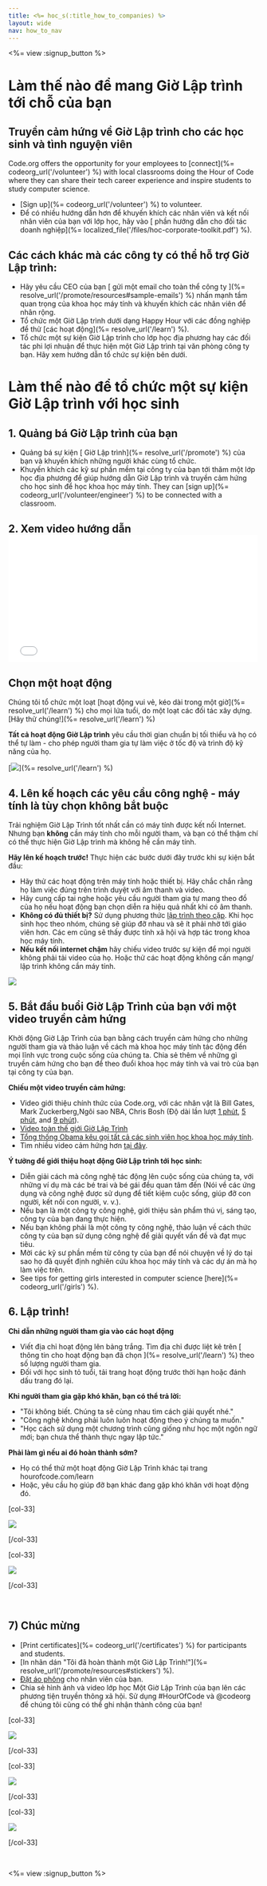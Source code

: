 ```yaml
---
title: <%= hoc_s(:title_how_to_companies) %>
layout: wide
nav: how_to_nav
---
```

<%= view :signup_button %>

# Làm thế nào để mang Giờ Lập trình tới chỗ của bạn

## Truyền cảm hứng về Giờ Lập trình cho các học sinh và tình nguyện viên

Code.org offers the opportunity for your employees to [connect](%= codeorg_url('/volunteer') %) with local classrooms doing the Hour of Code where they can share their tech career experience and inspire students to study computer science.

- [Sign up](%= codeorg_url('/volunteer') %) to volunteer.
- Để có nhiều hướng dẫn hơn để khuyến khích các nhân viên và kết nối nhân viên của bạn với lớp học, hãy vào [ phần hướng dẫn cho đối tác doanh nghiệp](%= localized_file('/files/hoc-corporate-toolkit.pdf') %).

## Các cách khác mà các công ty có thể hỗ trợ Giờ Lập trình:

- Hãy yêu cầu CEO của bạn [ gửi một email cho toàn thể công ty ](%= resolve_url('/promote/resources#sample-emails') %) nhấn mạnh tầm quan trọng của khoa học máy tính và khuyến khích các nhân viên để nhân rộng.
- Tổ chức một Giờ Lập trình dưới dạng Happy Hour với các đồng nghiệp để thử [các hoạt động](%= resolve_url('/learn') %).
- Tổ chức một sự kiện Giờ Lập trình cho lớp học địa phương hay các đối tác phi lợi nhuận để thực hiện một Giờ Lập trình tại văn phòng công ty bạn. Hãy xem hướng dẫn tổ chức sự kiện bên dưới.

# Làm thế nào để tổ chức một sự kiện Giờ Lập trình với học sinh

## 1. Quảng bá Giờ Lập trình của bạn

- Quảng bá sự kiện [ Giờ Lập trình](%= resolve_url('/promote') %) của bạn và khuyến khích những người khác cùng tổ chức.
- Khuyến khích các kỹ sư phần mềm tại công ty của bạn tới thăm một lớp học địa phương để giúp hướng dẫn Giờ Lập trình và truyền cảm hứng cho học sinh để học khoa học máy tính. They can [sign up](%= codeorg_url('/volunteer/engineer') %) to be connected with a classroom.

## 2. Xem video hướng dẫn <iframe width="500" height="255" src="//www.youtube.com/embed/SrnvvWDm73k" frameborder="0" allowfullscreen mark="crwd-mark"></iframe> 

## Chọn một hoạt động

Chúng tôi tổ chức một loạt [hoạt động vui vẻ, kéo dài trong một giờ](%= resolve_url('/learn') %) cho mọi lứa tuổi, do một loạt các đối tác xây dựng. [Hãy thử chúng!](%= resolve_url('/learn') %)

**Tất cả hoạt động Giờ Lập trình** yêu cầu thời gian chuẩn bị tối thiểu và họ có thể tự làm - cho phép người tham gia tự làm việc ở tốc độ và trình độ kỹ năng của họ.

[![](/images/fit-700/tutorials.png)](%= resolve_url('/learn') %)

## 4. Lên kế hoạch các yêu cầu công nghệ - máy tính là tùy chọn không bắt buộc

Trải nghiệm Giờ Lập Trình tốt nhất cần có máy tính được kết nối Internet. Nhưng bạn **không** cần máy tính cho mỗi người tham, và bạn có thể thậm chí có thể thực hiện Giờ Lập trình mà không hề cần máy tính.

**Hãy lên kế hoạch trước!** Thực hiện các bước dưới đây trước khi sự kiện bắt đầu:

- Hãy thử các hoạt động trên máy tính hoặc thiết bị. Hãy chắc chắn rằng họ làm việc đúng trên trình duyệt với âm thanh và video.
- Hãy cung cấp tai nghe hoặc yêu cầu người tham gia tự mang theo đồ của họ nếu hoạt động bạn chọn diễn ra hiệu quả nhất khi có âm thanh.
- **Không có đủ thiết bị?** Sử dụng phương thức [ lập trình theo cặp](https://www.youtube.com/watch?v=vgkahOzFH2Q). Khi học sinh học theo nhóm, chúng sẽ giúp đỡ nhau và sẽ ít phải nhờ tới giáo viên hơn. Các em cũng sẽ thấy được tính xã hội và hợp tác trong khoa học máy tính.
- **Nếu kết nối internet chậm** hãy chiếu video trước sự kiện để mọi người không phải tải video của họ. Hoặc thử các hoạt động không cần mạng/ lập trình không cần máy tính.

<img src="/images/fit-350/group_ipad.jpg" />

## 5. Bắt đầu buổi Giờ Lập Trình của bạn với một video truyền cảm hứng

Khởi động Giờ Lập Trình của bạn bằng cách truyền cảm hứng cho những người tham gia và thảo luận về cách mà khoa học máy tính tác động đến mọi lĩnh vực trong cuộc sống của chúng ta. Chia sẻ thêm về những gì truyền cảm hứng cho bạn để theo đuổi khoa học máy tính và vai trò của bạn tại công ty của bạn.

**Chiếu một video truyền cảm hứng:**

- Video giới thiệu chính thức của Code.org, với các nhân vật là Bill Gates, Mark Zuckerberg,Ngôi sao NBA, Chris Bosh (Độ dài lần lượt [1 phút](https://www.youtube.com/watch?v=qYZF6oIZtfc), [5 phút](https://www.youtube.com/watch?v=nKIu9yen5nc), and [9 phút](https://www.youtube.com/watch?v=dU1xS07N-FA)).
- [Video toàn thế giới Giờ Lập Trình](https://www.youtube.com/watch?v=KsOIlDT145A)
- [ Tổng thống Obama kêu gọi tất cả các sinh viên học khoa học máy tính](https://www.youtube.com/watch?v=6XvmhE1J9PY).
- Tìm nhiều video cảm hứng hơn [tại đây](https://www.youtube.com/playlist?list=PLzdnOPI1iJNfpD8i4Sx7U0y2MccnrNZuP).

**Ý tưởng để giới thiệu hoạt động Giờ Lập trình tới học sinh:**

- Diễn giải cách mà công nghệ tác động lên cuộc sống của chúng ta, với những ví dụ mà các bé trai và bé gái đều quan tâm đến (Nói về các ứng dụng và công nghệ được sử dụng để tiết kiệm cuộc sống, giúp đỡ con người, kết nối con người, v. v.).
- Nếu bạn là một công ty công nghệ, giới thiệu sản phẩm thú vị, sáng tạo, công ty của bạn đang thực hiện.
- Nếu bạn không phải là một công ty công nghệ, thảo luận về cách thức công ty của bạn sử dụng công nghệ để giải quyết vấn đề và đạt mục tiêu.
- Mời các kỹ sư phần mềm từ công ty của bạn để nói chuyện về lý do tại sao họ đã quyết định nghiên cứu khoa học máy tính và các dự án mà họ làm việc trên.
- See tips for getting girls interested in computer science [here](%= codeorg_url('/girls') %).

## 6. Lập trình!

**Chỉ dẫn những người tham gia vào các hoạt động**

- Viết địa chỉ hoạt động lên bảng trắng. Tìm địa chỉ được liệt kê trên [ thông tin cho hoạt động bạn đã chọn ](%= resolve_url('/learn') %) theo số lượng người tham gia.
- Đối với học sinh tỏ tuổi, tải trang hoạt động trước thời hạn hoặc đánh dấu trang đó lại.

**Khi người tham gia gặp khó khăn, bạn có thể trả lời:**

- "Tôi không biết. Chúng ta sẽ cùng nhau tìm cách giải quyết nhé."
- "Công nghệ không phải luôn luôn hoạt động theo ý chúng ta muốn."
- "Học cách sử dụng một chương trình cũng giống như học một ngôn ngữ mới; bạn chưa thể thành thực ngay lập tức."

**Phải làm gì nếu ai đó hoàn thành sớm?**

- Họ có thể thử một hoạt động Giờ Lập Trình khác tại trang hourofcode.com/learn
- Hoặc, yêu cầu họ giúp đỡ bạn khác đang gặp khó khăn với hoạt động đó.

[col-33]

![](/images/fit-250/highschoolgirls.jpeg)

[/col-33]

[col-33]

![](/images/fit-300/group_ar.jpg)

[/col-33]

<p style="clear:both">&nbsp;</p>

## 7) Chúc mừng

- [Print certificates](%= codeorg_url('/certificates') %) for participants and students.
- [In nhãn dán "Tôi đã hoàn thành một Giờ Lập Trình!"](%= resolve_url('/promote/resources#stickers') %).
- [Đặt áo phông](http://blog.code.org/post/132608499493/hour-of-code-shirts-and-more) cho nhân viên của bạn.
- Chia sẻ hình ảnh và video lớp học Một Giờ Lập Trình của bạn lên các phương tiện truyền thông xã hội. Sử dụng #HourOfCode và @codeorg để chúng tôi cũng có thể ghi nhận thành công của bạn!

[col-33]

![](/images/fit-250/celebrate2.jpeg)

[/col-33]

[col-33]

![](/images/fit-260/highlight-certificates.jpg)

[/col-33]

[col-33]

![](/images/fit-300/boy-certificate.jpg)

[/col-33]

<p style="clear:both">&nbsp;</p>

<%= view :signup_button %>